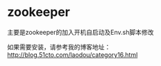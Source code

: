 # zookeeper

主要是zookeeper的加入开机自启动及Env.sh脚本修改

如果需要安装，请参考我的博客地址：http://blog.51cto.com/laodou/category16.html
